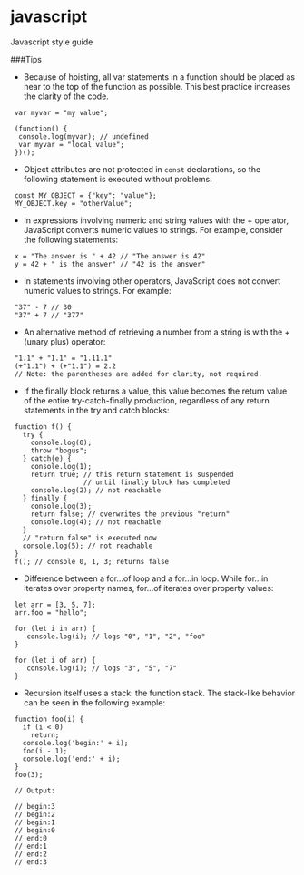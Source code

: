 # javascript
Javascript style guide


###Tips

- Because of hoisting, all var statements in a function should be placed as near to the top of the function as possible. This best practice increases the clarity of the code.
 ```
  var myvar = "my value";
 
  (function() {
   console.log(myvar); // undefined
   var myvar = "local value";
  })();
 ```
- Object attributes are not protected in `const` declarations, so the following statement is executed without problems.
 ```
  const MY_OBJECT = {"key": "value"};
  MY_OBJECT.key = "otherValue";
 ```
- In expressions involving numeric and string values with the + operator, JavaScript converts numeric values to strings. For example, consider the following statements:
 ```
  x = "The answer is " + 42 // "The answer is 42"
  y = 42 + " is the answer" // "42 is the answer"
 ```

- In statements involving other operators, JavaScript does not convert numeric values to strings. For example:

 ```
  "37" - 7 // 30
  "37" + 7 // "377"
 ```

- An alternative method of retrieving a number from a string is with the + (unary plus) operator:

 ```
  "1.1" + "1.1" = "1.11.1"
  (+"1.1") + (+"1.1") = 2.2   
  // Note: the parentheses are added for clarity, not required.
 ```

- If the finally block returns a value, this value becomes the return value of the entire try-catch-finally production, regardless of any return statements in the try and catch blocks:

 ```
  function f() {
    try {
      console.log(0);
      throw "bogus";
    } catch(e) {
      console.log(1);
      return true; // this return statement is suspended
                   // until finally block has completed
      console.log(2); // not reachable
    } finally {
      console.log(3);
      return false; // overwrites the previous "return"
      console.log(4); // not reachable
    }
    // "return false" is executed now  
    console.log(5); // not reachable
  }
  f(); // console 0, 1, 3; returns false
 ```

- Difference between a for...of loop and a for...in loop. While for...in iterates over property names, for...of iterates over property values:

 ```
  let arr = [3, 5, 7];
  arr.foo = "hello";

  for (let i in arr) {
     console.log(i); // logs "0", "1", "2", "foo"
  }
  
  for (let i of arr) {
     console.log(i); // logs "3", "5", "7"
  }
 ```
- Recursion itself uses a stack: the function stack. The stack-like behavior can be seen in the following example:
 ```
  function foo(i) {
    if (i < 0)
      return;
    console.log('begin:' + i);
    foo(i - 1);
    console.log('end:' + i);
  }
  foo(3);

  // Output:

  // begin:3
  // begin:2
  // begin:1
  // begin:0
  // end:0
  // end:1
  // end:2
  // end:3
 ```
